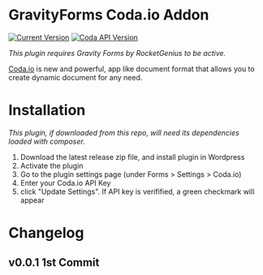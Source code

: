 # GravityForms Coda.io Addon
[![Current Version](https://img.shields.io/github/release/danielstieber/codaphp.svg?style=flat-square)](https://github.com/mohamedhamad/gf-coda-addon/releases)
[![Coda API Version](https://img.shields.io/badge/Coda_API_version-0.1.1--beta-orange.svg?style=flat-square)](https://coda.io/developers/apis/v1beta1)

*This plugin requires Gravity Forms by RocketGenius to be active.*

[Coda.io](https://coda.io) is new and powerful, app like document format that allows you to create dynamic document for any need. 

# Installation
*This plugin, if downloaded from this repo, will need its dependencies loaded with composer.*

1. Download the latest release zip file, and install plugin in Wordpress
2. Activate the plugin
3. Go to the plugin settings page (under Forms > Settings > Coda.io)
4. Enter your Coda.io API Key
5. click "Update Settings". If API key is verifified, a green checkmark will appear

# Changelog
## v0.0.1 1st Commit